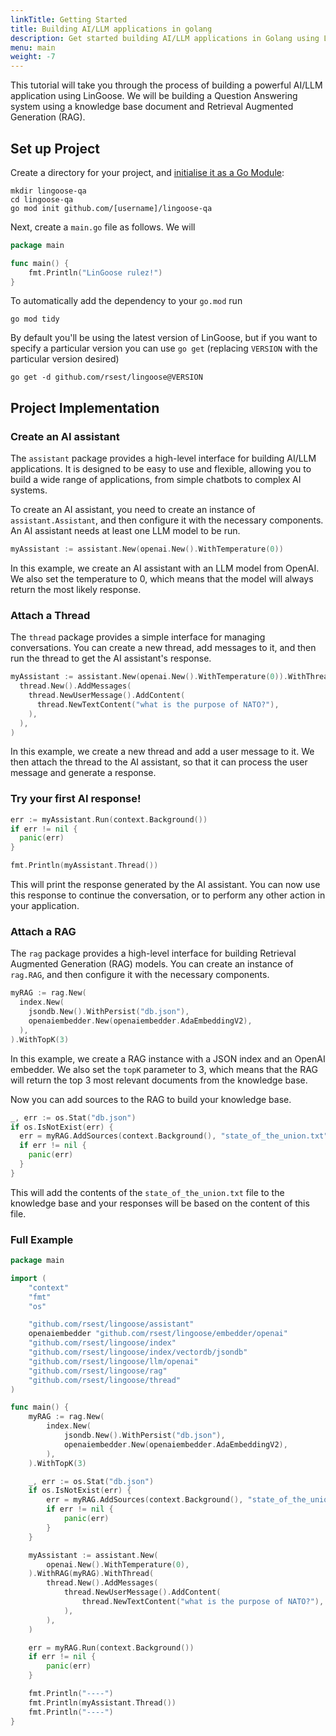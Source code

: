 ```yaml
---
linkTitle: Getting Started
title: Building AI/LLM applications in golang
description: Get started building AI/LLM applications in Golang using LinGoose
menu: main
weight: -7
---
```


This tutorial will take you through the process of building a powerful AI/LLM application using LinGoose. We will be building a Question Answering system using a knowledge base document and Retrieval Augmented Generation (RAG).



## Set up Project

Create a directory for your project, and [initialise it as a Go Module](https://golang.org/doc/tutorial/create-module):

```shell
mkdir lingoose-qa
cd lingoose-qa
go mod init github.com/[username]/lingoose-qa
```

Next, create a `main.go` file as follows. We will 

```go
package main

func main() {
	fmt.Println("LinGoose rulez!")
}

```

To automatically add the dependency to your `go.mod` run
```shell
go mod tidy
```

By default you'll be using the latest version of LinGoose, but if you want to specify a particular version you can use `go get` (replacing `VERSION` with the particular version desired)
```shell
go get -d github.com/rsest/lingoose@VERSION
```


## Project Implementation

### Create an AI assistant

The `assistant` package provides a high-level interface for building AI/LLM applications. It is designed to be easy to use and flexible, allowing you to build a wide range of applications, from simple chatbots to complex AI systems.

To create an AI assistant, you need to create an instance of `assistant.Assistant`, and then configure it with the necessary components. An AI assistant needs at least one LLM model to be run.

```go
myAssistant := assistant.New(openai.New().WithTemperature(0))
```

In this example, we create an AI assistant with an LLM model from OpenAI. We also set the temperature to 0, which means that the model will always return the most likely response.

### Attach a Thread

The `thread` package provides a simple interface for managing conversations. You can create a new thread, add messages to it, and then run the thread to get the AI assistant's response.

```go
myAssistant := assistant.New(openai.New().WithTemperature(0)).WithThread(
  thread.New().AddMessages(
    thread.NewUserMessage().AddContent(
      thread.NewTextContent("what is the purpose of NATO?"),
    ),
  ),
)
```

In this example, we create a new thread and add a user message to it. We then attach the thread to the AI assistant, so that it can process the user message and generate a response.

### Try your first AI response!

```go
err := myAssistant.Run(context.Background())
if err != nil {
  panic(err)
}

fmt.Println(myAssistant.Thread())
```

This will print the response generated by the AI assistant. You can now use this response to continue the conversation, or to perform any other action in your application.

### Attach a RAG

The `rag` package provides a high-level interface for building Retrieval Augmented Generation (RAG) models. You can create an instance of `rag.RAG`, and then configure it with the necessary components.

```go
myRAG := rag.New(
  index.New(
    jsondb.New().WithPersist("db.json"),
    openaiembedder.New(openaiembedder.AdaEmbeddingV2),
  ),  
).WithTopK(3)
```

In this example, we create a RAG instance with a JSON index and an OpenAI embedder. We also set the `topK` parameter to 3, which means that the RAG will return the top 3 most relevant documents from the knowledge base.

Now you can add sources to the RAG to build your knowledge base.

```go
_, err := os.Stat("db.json")
if os.IsNotExist(err) {
  err = myRAG.AddSources(context.Background(), "state_of_the_union.txt")
  if err != nil {
    panic(err)
  }
}
```

This will add the contents of the `state_of_the_union.txt` file to the knowledge base and your responses will be based on the content of this file.

### Full Example

```go
package main

import (
	"context"
	"fmt"
	"os"

	"github.com/rsest/lingoose/assistant"
	openaiembedder "github.com/rsest/lingoose/embedder/openai"
	"github.com/rsest/lingoose/index"
	"github.com/rsest/lingoose/index/vectordb/jsondb"
	"github.com/rsest/lingoose/llm/openai"
	"github.com/rsest/lingoose/rag"
	"github.com/rsest/lingoose/thread"
)

func main() {
	myRAG := rag.New(
		index.New(
			jsondb.New().WithPersist("db.json"),
			openaiembedder.New(openaiembedder.AdaEmbeddingV2),
		),		
	).WithTopK(3)

	_, err := os.Stat("db.json")
	if os.IsNotExist(err) {
		err = myRAG.AddSources(context.Background(), "state_of_the_union.txt")
		if err != nil {
			panic(err)
		}
	}

	myAssistant := assistant.New(
		openai.New().WithTemperature(0),
	).WithRAG(myRAG).WithThread(
		thread.New().AddMessages(
			thread.NewUserMessage().AddContent(
				thread.NewTextContent("what is the purpose of NATO?"),
			),
		),
	)

	err = myRAG.Run(context.Background())
	if err != nil {
		panic(err)
	}

	fmt.Println("----")
	fmt.Println(myAssistant.Thread())
	fmt.Println("----")
}
```